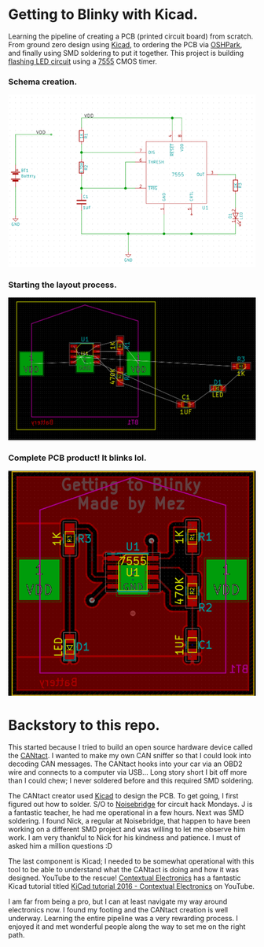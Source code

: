 # Getting to Blinky with Kicad.

Learning the pipeline of creating a PCB (printed circuit board) from scratch. From ground zero design using [Kicad](http://kicad-pcb.org/), to ordering the PCB via [OSHPark](https://oshpark.com), and finally using SMD soldering to put it together. This project is building [flashing LED circuit](http://www.555-timer-circuits.com/flashing-led.html) using a [7555](http://www.nxp.com/documents/data_sheet/ICM7555.pdf) CMOS timer.

### Schema creation.
![alt text](/img/schema.png)


### Starting the layout process.
![alt text](/img/layingoutpcb.png)

### Complete PCB product! It blinks lol.
![alt text](/img/pcbcomplete.png)


# Backstory to this repo.

This started because I tried to build an open source hardware device called the [CANtact](http://linklayer.github.io/cantact/). I wanted to make my own CAN sniffer so that I could look into decoding CAN messages. The CANtact hooks into your car via an OBD2 wire and connects to a computer via USB... Long story short I bit off more than I could chew; I never soldered before and this required SMD soldering.

The CANtact creator used [Kicad](http://kicad-pcb.org/) to design the PCB. To get going, I first figured out how to solder. S/O to [Noisebridge](https://noisebridge.net/wiki/Noisebridge) for circuit hack Mondays. J is a fantastic teacher, he had me operational in a few hours. Next was SMD soldering. I found Nick, a regular at Noisebridge, that happen to have been working on a different SMD project and was willing to let me observe him work. I am very thankful to Nick for his kindness and patience. I must of asked him a million questions :D

The last component is Kicad; I needed to be somewhat operational with this tool to be able to understand what the CANtact is doing and how it was designed. YouTube to the rescue! [Contextual Electronics](https://contextualelectronics.com/) has a fantastic Kicad tutorial titled [KiCad tutorial 2016 - Contextual Electronics](https://www.youtube.com/playlist?list=PL5iUxv3Op2fOpVASHvcpM2O4UO0yMfKJi) on YouTube.

I am far from being a pro, but I can at least navigate my way around electronics now. I found my footing and the CANtact creation is well underway. Learning the entire pipeline was a very rewarding process. I enjoyed it and met wonderful people along the way to set me on the right path.
